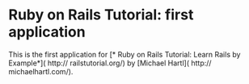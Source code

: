 # Ruby on Rails Tutorial: first application 

This is the first application for 
[* Ruby on Rails Tutorial: Learn Rails by Example*]( http:// railstutorial.org/) by [Michael Hartl]( http:// michaelhartl.com/).
